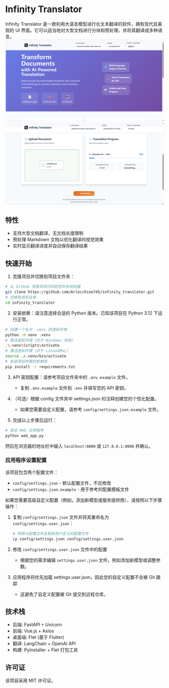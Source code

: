 # Infinity Translator

Infinity Translator 是一款利用大语言模型进行长文本翻译的软件，拥有现代且美观的 UI 界面。它可以适当地对大型文档进行分块和预处理，并将其翻译成多种语言。
![image](https://github.com/Arlecchino745/infinity_translator/blob/main/img/screenshot2.png)
![image](https://github.com/Arlecchino745/infinity_translator/blob/main/img/screenshot.png)

## 特性

- 支持大型文档翻译，无文档长度限制
- 预处理 Markdown 文档以优化翻译的视觉效果
- 实时显示翻译进度并自动保存翻译结果

## 快速开始

1. 克隆项目并切换到项目文件夹：
```bash
# 从 GitHub 克隆项目代码到您的本地机器
git clone https://github.com/Arlecchino745/infinity_translator.git
# 切换到项目目录
cd infinity_translator
```

2. 安装依赖：请注意选择合适的 Python 版本。已知该项目在 Python 3.12 下运行正常。
```bash
# 创建一个名为 .venv 的虚拟环境
python -m venv .venv
# 激活虚拟环境（对于 Windows 系统）
.\.venv\Scripts\Activate
# 激活虚拟环境（对于 Linux&Mac）
source ./.venv/bin/activate
# 安装项目所需的依赖库
pip install -r requirements.txt
```

3. API 密钥配置：请参考项目文件夹中的 `.env.example` 文件。
   - 复制 `.env.example` 文件到 `.env` 并填写您的 API 密钥。

4. （可选）根据 config 文件夹中 settings.json 的注释创建您的个性化配置。
   - 如果您需要自定义配置，请参考 `config/settings.json.example` 文件。

5. 完成以上步骤后运行：
```bash
# 启动 Web 应用程序
python web_app.py
```
然后在浏览器的地址栏中输入 `localhost:8000` 或 `127.0.0.1:8000` 并确认。

### 应用程序设置配置

该项目包含两个配置文件：
- `config/settings.json` - 默认配置文件，不应修改
- `config/settings.json.example` - 用于参考的配置模板文件

如果您需要高级自定义配置（例如，添加新模型或服务提供商），请按照以下步骤操作：

1. 复制 `config/settings.json` 文件并将其重命名为 `config/settings.user.json`：
   ```bash
   # 将默认配置文件复制到用户定义的配置文件
   cp config/settings.json config/settings.user.json
   ```

2. 修改 `config/settings.user.json` 文件中的配置
   - 根据您的需求编辑 `settings.user.json` 文件，例如添加新模型或调整参数。

3. 应用程序将优先加载 settings.user.json，因此您的自定义配置不会被 Git 跟踪
   - 这避免了自定义配置被 Git 提交到远程仓库。

## 技术栈

- 后端: FastAPI + Uvicorn
- 前端: Vue.js + Axios
- 桌面端: Flet (基于 Flutter)
- 翻译: LangChain + OpenAI API
- 构建: PyInstaller + Flet 打包工具

## 许可证

该项目采用 MIT 许可证。
